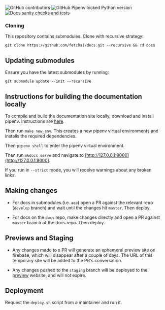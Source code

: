 ![GitHub contributors](https://img.shields.io/github/contributors-anon/fetchai/docs)
![GitHub Pipenv locked Python version](https://img.shields.io/github/pipenv/locked/python-version/fetchai/docs)
<a href="https://github.com/fetchai/docs/workflows/Docs%20sanity%20checks%20and%20tests">
<img alt="Docs sanity checks and tests" src="https://github.com/fetchai/docs/workflows/Docs%20sanity%20checks%20and%20tests/badge.svg?branch=master"></a>

### Cloning

This repository contains submodules. Clone with recursive strategy:

    git clone https://github.com/fetchai/docs.git --recursive && cd docs

## Updating submodules

Ensure you have the latest submodules by running:

    git submodule update --init --recursive

## Instructions for building the documentation locally

To compile and build the documentation site locally, download and install pipenv. Instructions are <a href="https://github.com/pypa/pipenv#installation" target=_blank>here</a>.

Then run `make new_env`. This creates a new pipenv virtual environments and installs the required dependencies.

Then `pipenv shell` to enter the pipenv virtual environment.

Then run `mkdocs serve` and navigate to [http://127.0.0.1:8000](http://127.0.0.1:8000).

If you run in `--strict` mode, you will receive warnings about any broken links.

## Making changes

- For docs in submodules (i.e. `aea`) open a PR against the relevant repo (`develop` branch) and wait until the changes hit `master`. Then deploy.

- For docs on the `docs` repo, make changes directly and open a PR against `master` branch of the docs repo. Then deploy.

## Previews and Staging

- Any changes made to a PR will generate an ephemeral preview site on firebase, which will disappear after a couple of days.
The URL of this temporary site will be added to the PR's conversation.

- Any changes pushed to the `staging` branch will be deployed to the [preview](https://fetch-docs-preview.web.app/) website, and will not expire.

## Deployment

Request the `deploy.sh` script from a maintainer and run it.
